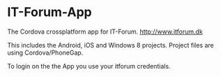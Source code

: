 IT-Forum-App
============

The Cordova crossplatform app for IT-Forum. http://www.itforum.dk

This includes the Android, iOS and Windows 8 projects. Project files are using Cordova/PhoneGap.

To login on the the App you use your itforum credentials.
